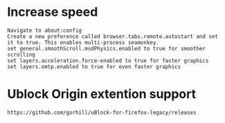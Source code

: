 # Increase speed
```text
Navigate to about:config
Create a new preference called browser.tabs.remote.autostart and set it to true. This enables multi-process seamonkey.
set general.smoothScroll.msdPhysics.enabled to true for smoother scrolling
set layers.acceleration.force-enabled to true for faster graphics
set layers.omtp.enabled to true for even faster graphics
```

# Ublock Origin extention support
```text
https://github.com/gorhill/uBlock-for-firefox-legacy/releases
```
